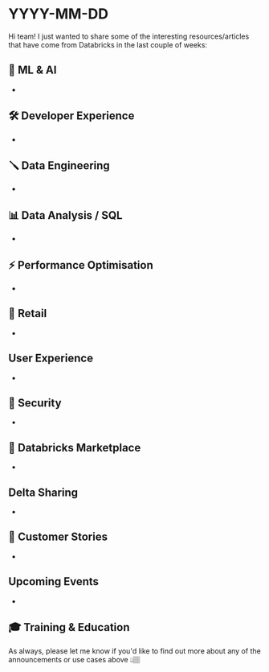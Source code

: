 # YYYY-MM-DD

Hi team! I just wanted to share some of the interesting resources/articles that have come from Databricks in the last couple of weeks:

## 🧠 ML & AI

- []()

## 🛠️ Developer Experience

- []()

## 🪛 Data Engineering

- []()

## 📊 Data Analysis / SQL

- []()

## ⚡️ Performance Optimisation

- []()

## 🛒 Retail

- []()

## User Experience

- []()

## 🔐 Security

- []()

## 🏪 Databricks Marketplace

- []()

## Delta Sharing

- []()

## 🥂 Customer Stories

- []()

## Upcoming Events

- []()

## 🎓 Training & Education

As always, please let me know if you'd like to find out more about any of the announcements or use cases above 👆🏽

